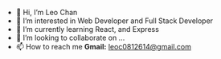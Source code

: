 - 👋 Hi, I’m Leo Chan
- 👀 I’m interested in Web Developer and Full Stack Developer
- 🌱 I’m currently learning React, and Express
- 💞️ I’m looking to collaborate on ...
- 📫 How to reach me **Gmail:** leoc0812614@gmail.com

<!---
Leoc9908/Leoc9908 is a ✨ special ✨ repository because its `README.md` (this file) appears on your GitHub profile.
You can click the Preview link to take a look at your changes.
--->
